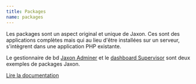 ```yaml
---
title: Packages
name: packages
---
```


Les packages sont un aspect original et unique de Jaxon.
Ces sont des applications complètes mais qui au lieu d'être installées sur un serveur, s'intègrent dans une application PHP existante.

Le gestionnaire de bd [Jaxon Adminer](https://github.com/lagdo/jaxon-adminer) et le [dashboard Supervisor](https://github.com/lagdo/jaxon-supervisor) sont deux exemples de packages Jaxon.

[Lire la documentation](../../docs/v3x/plugins/packages.html)
